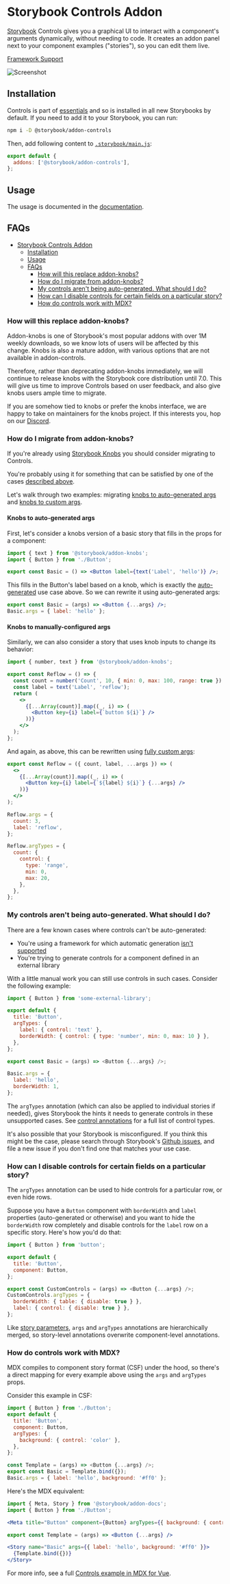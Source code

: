 # Storybook Controls Addon

[Storybook](https://storybook.js.org) Controls gives you a graphical UI to interact with a component's arguments dynamically, without needing to code. It creates an addon panel next to your component examples ("stories"), so you can edit them live.

[Framework Support](https://storybook.js.org/docs/react/api/frameworks-feature-support)

![Screenshot](https://raw.githubusercontent.com/storybookjs/storybook/next/code/addons/controls/docs/media/addon-controls-hero.gif)

## Installation

Controls is part of [essentials](https://storybook.js.org/docs/react/essentials) and so is installed in all new Storybooks by default. If you need to add it to your Storybook, you can run:

```sh
npm i -D @storybook/addon-controls
```

Then, add following content to [`.storybook/main.js`](https://storybook.js.org/docs/react/configure/#configure-your-storybook-project):

```js
export default {
  addons: ['@storybook/addon-controls'],
};
```

## Usage

The usage is documented in the [documentation](https://storybook.js.org/docs/react/essentials/controls).

## FAQs

- [Storybook Controls Addon](#storybook-controls-addon)
  - [Installation](#installation)
  - [Usage](#usage)
  - [FAQs](#faqs)
    - [How will this replace addon-knobs?](#how-will-this-replace-addon-knobs)
    - [How do I migrate from addon-knobs?](#how-do-i-migrate-from-addon-knobs)
    - [My controls aren't being auto-generated. What should I do?](#my-controls-arent-being-auto-generated-what-should-i-do)
    - [How can I disable controls for certain fields on a particular story?](#how-can-i-disable-controls-for-certain-fields-on-a-particular-story)
    - [How do controls work with MDX?](#how-do-controls-work-with-mdx)

### How will this replace addon-knobs?

Addon-knobs is one of Storybook's most popular addons with over 1M weekly downloads, so we know lots of users will be affected by this change. Knobs is also a mature addon, with various options that are not available in addon-controls.

Therefore, rather than deprecating addon-knobs immediately, we will continue to release knobs with the Storybook core distribution until 7.0. This will give us time to improve Controls based on user feedback, and also give knobs users ample time to migrate.

If you are somehow tied to knobs or prefer the knobs interface, we are happy to take on maintainers for the knobs project. If this interests you, hop on our [Discord](https://discord.gg/storybook).

### How do I migrate from addon-knobs?

If you're already using [Storybook Knobs](https://github.com/storybookjs/addon-knobs) you should consider migrating to Controls.

You're probably using it for something that can be satisfied by one of the cases [described above](#writing-stories).

Let's walk through two examples: migrating [knobs to auto-generated args](#knobs-to-custom-args) and [knobs to custom args](#knobs-to-custom-args).

<h4>Knobs to auto-generated args</h4>

First, let's consider a knobs version of a basic story that fills in the props for a component:

```jsx
import { text } from '@storybook/addon-knobs';
import { Button } from './Button';

export const Basic = () => <Button label={text('Label', 'hello')} />;
```

This fills in the Button's label based on a knob, which is exactly the [auto-generated](#auto-generated-args) use case above. So we can rewrite it using auto-generated args:

```jsx
export const Basic = (args) => <Button {...args} />;
Basic.args = { label: 'hello' };
```

<h4>Knobs to manually-configured args</h4>

Similarly, we can also consider a story that uses knob inputs to change its behavior:

```jsx
import { number, text } from '@storybook/addon-knobs';

export const Reflow = () => {
  const count = number('Count', 10, { min: 0, max: 100, range: true });
  const label = text('Label', 'reflow');
  return (
    <>
      {[...Array(count)].map((_, i) => (
        <Button key={i} label={`button ${i}`} />
      ))}
    </>
  );
};
```

And again, as above, this can be rewritten using [fully custom args](https://storybook.js.org/docs/react/essentials/controls#fully-custom-args):

```jsx
export const Reflow = ({ count, label, ...args }) => (
  <>
    {[...Array(count)].map((_, i) => (
      <Button key={i} label={`${label} ${i}`} {...args} />
    ))}
  </>
);

Reflow.args = {
  count: 3,
  label: 'reflow',
};

Reflow.argTypes = {
  count: {
    control: {
      type: 'range',
      min: 0,
      max: 20,
    },
  },
};
```

### My controls aren't being auto-generated. What should I do?

There are a few known cases where controls can't be auto-generated:

- You're using a framework for which automatic generation [isn't supported](https://storybook.js.org/docs/react/api/frameworks-feature-support)
- You're trying to generate controls for a component defined in an external library

With a little manual work you can still use controls in such cases. Consider the following example:

```js
import { Button } from 'some-external-library';

export default {
  title: 'Button',
  argTypes: {
    label: { control: 'text' },
    borderWidth: { control: { type: 'number', min: 0, max: 10 } },
  },
};

export const Basic = (args) => <Button {...args} />;

Basic.args = {
  label: 'hello',
  borderWidth: 1,
};
```

The `argTypes` annotation (which can also be applied to individual stories if needed), gives Storybook the hints it needs to generate controls in these unsupported cases. See [control annotations](https://storybook.js.org/docs/react/essentials/controls#annotation) for a full list of control types.

It's also possible that your Storybook is misconfigured. If you think this might be the case, please search through Storybook's [Github issues](https://github.com/storybookjs/storybook/issues), and file a new issue if you don't find one that matches your use case.

### How can I disable controls for certain fields on a particular story?

The `argTypes` annotation can be used to hide controls for a particular row, or even hide rows.

Suppose you have a `Button` component with `borderWidth` and `label` properties (auto-generated or otherwise) and you want to hide the `borderWidth` row completely and disable controls for the `label` row on a specific story. Here's how you'd do that:

```js
import { Button } from 'button';

export default {
  title: 'Button',
  component: Button,
};

export const CustomControls = (args) => <Button {...args} />;
CustomControls.argTypes = {
  borderWidth: { table: { disable: true } },
  label: { control: { disable: true } },
};
```

Like [story parameters](https://storybook.js.org/docs/react/writing-stories/parameters), `args` and `argTypes` annotations are hierarchically merged, so story-level annotations overwrite component-level annotations.

### How do controls work with MDX?

MDX compiles to component story format (CSF) under the hood, so there's a direct mapping for every example above using the `args` and `argTypes` props.

Consider this example in CSF:

```js
import { Button } from './Button';
export default {
  title: 'Button',
  component: Button,
  argTypes: {
    background: { control: 'color' },
  },
};

const Template = (args) => <Button {...args} />;
export const Basic = Template.bind({});
Basic.args = { label: 'hello', background: '#ff0' };
```

Here's the MDX equivalent:

```jsx
import { Meta, Story } from '@storybook/addon-docs';
import { Button } from './Button';

<Meta title="Button" component={Button} argTypes={{ background: { control: 'color' } }} />

export const Template = (args) => <Button {...args} />

<Story name="Basic" args={{ label: 'hello', background: '#ff0' }}>
  {Template.bind({})}
</Story>
```

For more info, see a full [Controls example in MDX for Vue](https://raw.githubusercontent.com/storybookjs/storybook/next/code/examples/vue-kitchen-sink/src/stories/addon-controls.stories.mdx).
